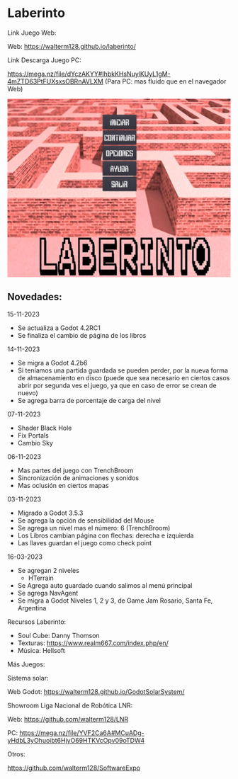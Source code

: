 # Laberinto

Link Juego Web:

Web: https://walterm128.github.io/laberinto/

Link Descarga Juego PC:

https://mega.nz/file/dYczAKYY#IhbkKHsNuylKUyL1gM-4mZTD63PtFUXsxsOBRnAVLXM
(Para PC: mas fluido que en el navegador Web)

![alt](Screenshot.png)

Novedades:
---------
15-11-2023
  * Se actualiza a Godot 4.2RC1
  * Se finaliza el cambio de página de los libros

14-11-2023
  * Se migra a Godot 4.2b6
  * Si teníamos una partida guardada se pueden perder, por la nueva forma de
    almacenamiento en disco (puede que sea necesario en ciertos casos abrir por
    segunda ves el juego, ya que en caso de error se crean de nuevo)
  * Se agrega barra de porcentaje de carga del nivel

07-11-2023
  * Shader Black Hole
  * Fix Portals
  * Cambio Sky

06-11-2023
  * Mas partes del juego con TrenchBroom
  * Sincronización de animaciones y sonidos
  * Mas oclusión en ciertos mapas

03-11-2023
  * Migrado a Godot 3.5.3
  * Se agrega la opción de sensibilidad del Mouse
  * Se agrega un nivel mas el número: 6 (TrenchBroom)
  * Los Libros cambian página con flechas: derecha e izquierda
  * Las llaves guardan el juego como check point

16-03-2023
  * Se agregan 2 niveles
    * HTerrain
  * Se Agrega auto guardado cuando salimos al menú principal
  * Se agrega NavAgent
  * Se migra a Godot Niveles 1, 2 y 3, de Game Jam Rosario, Santa Fe, Argentina

Recursos Laberinto:
  * Soul Cube: Danny Thomson
  * Texturas: https://www.realm667.com/index.php/en/
  * Música: Hellsoft

Más Juegos:

Sistema solar:

Web Godot: https://walterm128.github.io/GodotSolarSystem/

Showroom Liga Nacional de Robótica LNR:

Web: https://github.com/walterm128/LNR

PC: https://mega.nz/file/YVF2Ca6A#MCuADg-yHdbL3yOhuoibt6HjyO69HTKVcOpv09oTDW4

Otros:

https://github.com/walterm128/SoftwareExpo
